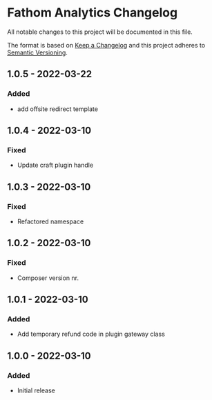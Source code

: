 # Fathom Analytics Changelog

All notable changes to this project will be documented in this file.

The format is based on [Keep a Changelog](http://keepachangelog.com/) and this project adheres to [Semantic Versioning](http://semver.org/).

## 1.0.5 - 2022-03-22
### Added
- add offsite redirect template

## 1.0.4 - 2022-03-10
### Fixed
- Update craft plugin handle

## 1.0.3 - 2022-03-10
### Fixed
- Refactored namespace

## 1.0.2 - 2022-03-10
### Fixed
- Composer version nr.

## 1.0.1 - 2022-03-10
### Added
- Add temporary refund code in plugin gateway class

## 1.0.0 - 2022-03-10
### Added
- Initial release
